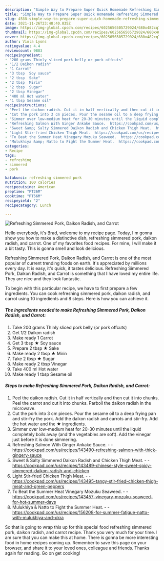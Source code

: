 ```yaml
---
description: "Simple Way to Prepare Super Quick Homemade Refreshing Simmered Pork, Daikon Radish, and Carrot"
title: "Simple Way to Prepare Super Quick Homemade Refreshing Simmered Pork, Daikon Radish, and Carrot"
slug: 4588-simple-way-to-prepare-super-quick-homemade-refreshing-simmered-pork-daikon-radish-and-carrot
date: 2021-11-26T23:48:40.835Z
image: https://img-global.cpcdn.com/recipes/6025656505729024/680x482cq70/refreshing-simmered-pork-daikon-radish-and-carrot-recipe-main-photo.jpg
thumbnail: https://img-global.cpcdn.com/recipes/6025656505729024/680x482cq70/refreshing-simmered-pork-daikon-radish-and-carrot-recipe-main-photo.jpg
cover: https://img-global.cpcdn.com/recipes/6025656505729024/680x482cq70/refreshing-simmered-pork-daikon-radish-and-carrot-recipe-main-photo.jpg
author: Viola Lyons
ratingvalue: 4.4
reviewcount: 9883
recipeingredient:
- "200 grams Thinly sliced pork belly or pork offcuts"
- "1/2 Daikon radish"
- "1 Carrot"
- "3 tbsp  Soy sauce"
- "2 tbsp  Sake"
- "2 tbsp  Mirin"
- "2 tbsp  Sugar"
- "2 tbsp Vinegar"
- "400 ml Hot water"
- "1 tbsp Sesame oil"
recipeinstructions:
- "Peel the daikon radish. Cut it in half vertically and then cut it into chunks. Peel the carrot and cut it into chunks. Parboil the daikon radish in the microwave."
- "Cut the pork into 3 cm pieces. Pour the sesame oil to a deep frying pan and stir-fry the pork. Add the daikon radish and carrots and stir-fry. Add the hot water and the ★ ingredients."
- "Simmer over low-medium heat for 20-30 minutes until the liquid completely boils away (and the vegetables are soft). Add the vinegar just before it is done simmering."
- "Refreshing Salmon With Ginger Ankake Sauce.  https://cookpad.com/us/recipes/143490-refreshing-salmon-with-thick-gingery-sauce"
- "Sweet &amp; Salty Simmered Daikon Radish and Chicken Thigh Meat.  https://cookpad.com/us/recipes/143489-chinese-style-sweet-spicy-simmered-daikon-radish-and-chicken"
- "Light Stir-fried Chicken Thigh Meat.  https://cookpad.com/us/recipes/143495-tangy-stir-fried-chicken-thigh-meat-and-green-peppers"
- "To Beat the Summer Heat Vinegary Mozuku Seaweed.  https://cookpad.com/us/recipes/143457-vinegary-mozuku-seaweed-for-hot-summer-days"
- "Mulukhiya &amp; Natto to Fight the Summer Heat.  https://cookpad.com/us/recipes/156208-for-summer-fatigue-natto-with-mulukhiya-and-okra"
categories:
- Recipe
tags:
- refreshing
- simmered
- pork

katakunci: refreshing simmered pork 
nutrition: 100 calories
recipecuisine: American
preptime: "PT26M"
cooktime: "PT56M"
recipeyield: "2"
recipecategory: Lunch

---
```



![Refreshing Simmered Pork, Daikon Radish, and Carrot](https://img-global.cpcdn.com/recipes/6025656505729024/680x482cq70/refreshing-simmered-pork-daikon-radish-and-carrot-recipe-main-photo.jpg)

Hello everybody, it's Brad, welcome to my recipe page. Today, I'm gonna show you how to make a distinctive dish, refreshing simmered pork, daikon radish, and carrot. One of my favorites food recipes. For mine, I will make it a bit tasty. This is gonna smell and look delicious.

Refreshing Simmered Pork, Daikon Radish, and Carrot is one of the most popular of current trending foods on earth. It's appreciated by millions every day. It is easy, it's quick, it tastes delicious. Refreshing Simmered Pork, Daikon Radish, and Carrot is something that I have loved my entire life. They are nice and they look fantastic.




To begin with this particular recipe, we have to first prepare a few ingredients. You can cook refreshing simmered pork, daikon radish, and carrot using 10 ingredients and 8 steps. Here is how you can achieve it.

<!--inarticleads1-->

##### The ingredients needed to make Refreshing Simmered Pork, Daikon Radish, and Carrot:

1. Take 200 grams Thinly sliced pork belly (or pork offcuts)
1. Get 1/2 Daikon radish
1. Make ready 1 Carrot
1. Get 3 tbsp ★ Soy sauce
1. Prepare 2 tbsp ★ Sake
1. Make ready 2 tbsp ★ Mirin
1. Take 2 tbsp ★ Sugar
1. Make ready 2 tbsp Vinegar
1. Take 400 ml Hot water
1. Make ready 1 tbsp Sesame oil




<!--inarticleads2-->

##### Steps to make Refreshing Simmered Pork, Daikon Radish, and Carrot:

1. Peel the daikon radish. Cut it in half vertically and then cut it into chunks. Peel the carrot and cut it into chunks. Parboil the daikon radish in the microwave.
1. Cut the pork into 3 cm pieces. Pour the sesame oil to a deep frying pan and stir-fry the pork. Add the daikon radish and carrots and stir-fry. Add the hot water and the ★ ingredients.
1. Simmer over low-medium heat for 20-30 minutes until the liquid completely boils away (and the vegetables are soft). Add the vinegar just before it is done simmering.
1. Refreshing Salmon With Ginger Ankake Sauce. -  - https://cookpad.com/us/recipes/143490-refreshing-salmon-with-thick-gingery-sauce
1. Sweet &amp; Salty Simmered Daikon Radish and Chicken Thigh Meat. -  - https://cookpad.com/us/recipes/143489-chinese-style-sweet-spicy-simmered-daikon-radish-and-chicken
1. Light Stir-fried Chicken Thigh Meat. -  - https://cookpad.com/us/recipes/143495-tangy-stir-fried-chicken-thigh-meat-and-green-peppers
1. To Beat the Summer Heat Vinegary Mozuku Seaweed. -  - https://cookpad.com/us/recipes/143457-vinegary-mozuku-seaweed-for-hot-summer-days
1. Mulukhiya &amp; Natto to Fight the Summer Heat. -  - https://cookpad.com/us/recipes/156208-for-summer-fatigue-natto-with-mulukhiya-and-okra




So that is going to wrap this up for this special food refreshing simmered pork, daikon radish, and carrot recipe. Thank you very much for your time. I am sure that you can make this at home. There is gonna be more interesting food in home recipes coming up. Remember to save this page on your browser, and share it to your loved ones, colleague and friends. Thanks again for reading. Go on get cooking!
